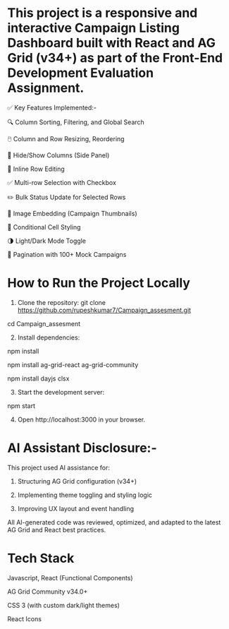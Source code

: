 # This project is a responsive and interactive Campaign Listing Dashboard built with React and AG Grid (v34+) as part of the Front-End Development Evaluation Assignment.

✅ Key Features Implemented:-

🔍 Column Sorting, Filtering, and Global Search

🖱️ Column and Row Resizing, Reordering

📑 Hide/Show Columns (Side Panel)

📝 Inline Row Editing

✅ Multi-row Selection with Checkbox

✏️ Bulk Status Update for Selected Rows

📸 Image Embedding (Campaign Thumbnails)

🎨 Conditional Cell Styling

🌗 Light/Dark Mode Toggle

📄 Pagination with 100+ Mock Campaigns

# How to Run the Project Locally
1. Clone the repository:
  git clone https://github.com/rupeshkumar7/Campaign_assesment.git
  
  cd Campaign_assesment

2. Install dependencies:

  npm install
  
  npm install ag-grid-react ag-grid-community
  
  npm install dayjs clsx

3. Start the development server:

  npm start

4. Open http://localhost:3000 in your browser.

# AI Assistant Disclosure:- 
This project used AI assistance for:

1. Structuring AG Grid configuration (v34+)

2. Implementing theme toggling and styling logic

3. Improving UX layout and event handling

All AI-generated code was reviewed, optimized, and adapted to the latest AG Grid and React best practices.

# Tech Stack
Javascript, React (Functional Components)

AG Grid Community v34.0+

CSS 3 (with custom dark/light themes)

React Icons